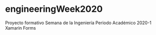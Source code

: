 # engineeringWeek2020
Proyecto formativo Semana de la Ingeniería Periodo Académico 2020-1 Xamarin Forms

